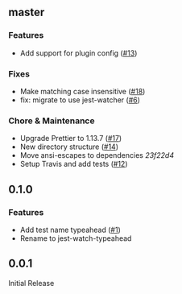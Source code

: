 ## master

### Features
* Add support for plugin config ([#13](https://github.com/jest-community/jest-watch-typeahead/pull/13))

### Fixes
* Make matching case insensitive  ([#18](https://github.com/jest-community/jest-watch-typeahead/pull/18))
* fix: migrate to use jest-watcher ([#6](https://github.com/jest-community/jest-watch-typeahead/pull/6))


### Chore & Maintenance
* Upgrade Prettier to 1.13.7 ([#17](https://github.com/jest-community/jest-watch-typeahead/pull/17))
* New directory structure ([#14](https://github.com/jest-community/jest-watch-typeahead/pull/14))
* Move ansi-escapes to dependencies _23f22d4_
* Setup Travis and add tests ([#12](https://github.com/jest-community/jest-watch-typeahead/pull/12))

## 0.1.0

### Features

* Add test name typeahead ([#1](https://github.com/jest-community/jest-watch-typeahead/pull/1))
* Rename to jest-watch-typeahead

## 0.0.1

Initial Release
